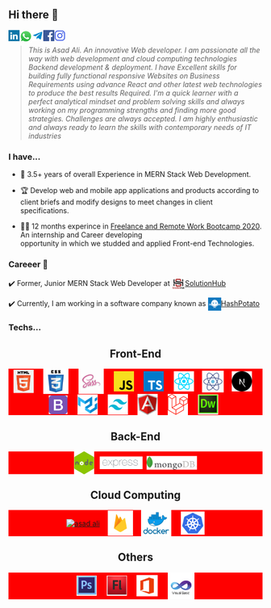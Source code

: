 ## Hi there 👋

<a href="https://www.linkedin.com/in/asad-ali-14bab11b2/" target="blank"><img align="left" src="icons/linkedin.svg" alt="asad ali" width="22px" /></a>
<a href="https://wa.me/+923181038402?text=[I'd like to chat with you]" target="blank"><img align="left" src="icons/whatsapp.png" alt="asad ali" width="25px" /></a>
<a href="https://t.me/asadalibest1"><img align="left" alt="asad ali Telegram" width="22px" src="icons/telegram.svg" /></a>
<a href="https://www.facebook.com/profile.php?id=100073096834153" target="blank"><img align="left" src="icons/facebook.svg" alt="asad ali" width="22px" /></a>
<a href="https://www.instagram.com/asadali48245/" target="blank"><img align="left" src="icons/instagram.svg" alt="asad ali" width="22px" /></a>
<br />

>*This is Asad Ali. An innovative Web developer. I am passionate all the way with web development and cloud computing technologies Backend development & deployment. I have Excellent skills for building fully functional responsive Websites on Business Requirements using advance React and other latest web technologies to produce the best results Required. I'm a quick learner with a perfect analytical mindset and problem solving skills and always working on my programming strengths and finding more good strategies. Challenges are always accepted. I am highly enthusiastic and always ready to learn the skills with contemporary needs of IT industries*

### I have...<br />

* 🥉 3.5+ years of overall Experience in MERN Stack Web Development.

* 🏆 Develop web and mobile app applications and products according to client
briefs and modify designs to meet changes in client specifications.

* 👨‍💻 12 months experince in [Freelance and Remote Work Bootcamp 2020](https://panacloud.github.io/bootcamp-2020/?fbclid=IwAR12wYtzgr_YgBK3i92HJbvopK-f1BdJj_N87Rl2A2CfnoOUcMNoRexV_Gg). An internship and Career developing  
opportunity in which we studded and applied Front-end Technologies.

### Careeer 📕

✔️ Former, Junior MERN Stack Web Developer at <a href="" target="blank"><img align="center" src="icons/sl.png" alt="asad ali" width="26px" />SolutionHub</a>


✔️ Currently,  I am working in a software company known as <a href="" target="blank"><img align="center" src="icons/hp.png" alt="asad ali" width="26px" />HashPotato</a>

### Techs...

<h2 align="center">Front-End</h2>
<div align="center" style="text-align: center; background-color: red;">
&nbsp;&nbsp;<a href="https://html.com/" target="blank"><img align="center" src="icons/html.png" alt="asad ali" width="40" /></a>&nbsp;&nbsp;
&nbsp;&nbsp;<a href="https://html.com/" target="blank"><img align="center" src="icons/css.png" alt="asad ali" width="50" /></a>&nbsp;&nbsp;
&nbsp;&nbsp;<a href="https://www.javascript.com/" target="blank"><img align="center" src="icons/scss.png" alt="asad ali" width="50" /></a>&nbsp;&nbsp;
&nbsp;&nbsp;<a href="https://www.javascript.com/" target="blank"><img align="center" src="icons/js.png" alt="asad ali" width="40" /></a>&nbsp;&nbsp;
&nbsp;&nbsp;<a href="https://www.typescriptlang.org/" target="blank"><img align="center" src="icons/ts.png" alt="asad ali" width="40" /></a>&nbsp;&nbsp;
&nbsp;&nbsp;<a href="https://reactjs.org/tutorial/tutorial.html" target="blank"><img align="center" src="icons/React.webp" alt="asad ali" width="40" /></a>&nbsp;&nbsp;
&nbsp;<a href="https://reactjs.org/tutorial/tutorial.html" target="blank"><img align="center" src="icons/rn2.png" alt="asad ali" width="43" /></a>&nbsp;
&nbsp;&nbsp;<a href="https://laravel.com/" target="blank"><img align="center" src="icons/nextpng.png" alt="asad ali" width="40" /></a>&nbsp;&nbsp;
&nbsp;&nbsp;<a href="https://reactjs.org/tutorial/tutorial.html" target="blank"><img align="center" src="icons/bootstrap.svg" alt="asad ali" width="37" /></a>&nbsp;&nbsp;
&nbsp;&nbsp;<a href="https://nextjs.org/" target="blank"><img align="center" src="icons/material-ui.png" alt="asad ali" width="40" /></a>&nbsp;&nbsp;
&nbsp;&nbsp;<a href="https://nextjs.org/" target="blank"><img align="center" src="icons/tailwind.png" alt="asad ali" width="40" /></a>&nbsp;&nbsp;
&nbsp;&nbsp;<a href="https://angular.io/" target="blank"><img align="center" src="icons/angular.png" alt="asad ali" width="40" /></a>&nbsp;&nbsp;
&nbsp;&nbsp;<a href="https://laravel.com/" target="blank"><img align="center" src="icons/laravel.png" alt="asad ali" width="40" /></a>&nbsp;&nbsp;
&nbsp;&nbsp;<a href="https://laravel.com/" target="blank"><img align="center" src="icons/d.png" alt="asad ali" width="40" /></a>&nbsp;&nbsp;
</div>

<h2 align="center">Back-End</h2>
<div align="center" style="text-align: center; background-color: red;">
&nbsp;&nbsp;<a href="https://html.com/" target="blank"><img align="center" src="icons/node2.png" alt="asad ali" width="40" /></a>&nbsp;
&nbsp;<a href="https://html.com/" target="blank"><img align="center" src="icons/express.png" alt="asad ali" width="85" /></a>&nbsp;
<a href="https://html.com/" target="blank"><img align="center" src="icons/mongodb.png" alt="asad ali" width="100" /></a>&nbsp;&nbsp;
</div>

<h2 align="center">Cloud Computing</h2>
<div align="center" style="text-align: center; background-color: red;">
&nbsp;&nbsp;<a href="https://html.com/" target="blank"><img align="center" src="icons/ubuntu.ico" alt="asad ali" width="45" /></a>&nbsp;&nbsp;
&nbsp;<a href="https://html.com/" target="blank"><img align="center" src="icons/firebase.webp" alt="asad ali" width="50" /></a>&nbsp;
&nbsp;&nbsp;<a href="https://html.com/" target="blank"><img align="center" src="icons/docker.png" alt="asad ali" width="60" /></a>&nbsp;&nbsp;
&nbsp;&nbsp;<a href="https://www.javascript.com/" target="blank"><img align="center" src="icons/Kubernetes.png" alt="asad ali" width="47" /></a>&nbsp;&nbsp;
</div>

<h2 align="center">Others</h2>
<div align="center" style="text-align: center; background-color: red;">
&nbsp;&nbsp;<a href="https://html.com/" target="blank"><img align="center" src="icons/ps.png" alt="asad ali" width="40" /></a>&nbsp;&nbsp;
&nbsp;&nbsp;<a href="https://html.com/" target="blank"><img align="center" src="icons/flash.png" alt="asad ali" width="40" /></a>&nbsp;&nbsp;
&nbsp;&nbsp;<a href="https://www.javascript.com/" target="blank"><img align="center" src="icons/office.png" alt="asad ali" width="42" /></a>&nbsp;&nbsp;
&nbsp;&nbsp;<a href="https://www.javascript.com/" target="blank"><img align="center" src="icons/vb.png" alt="asad ali" width="53" /></a>&nbsp;&nbsp;
</div>
